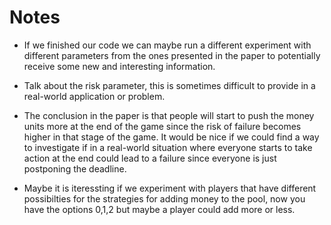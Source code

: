 # Notes

+ If we finished our code we can maybe run a different experiment with different parameters from the ones presented in the paper to potentially receive some new and interesting information.

+ Talk about the risk parameter, this is sometimes difficult to provide in a real-world application or problem.

+ The conclusion in the paper is that people will start to push the money units more at the end of the game since the risk of failure becomes higher in that stage of the game. It would be nice if we could find a way to investigate if in a real-world situation where everyone starts to take action at the end could lead to a failure since everyone is just postponing the deadline.

+ Maybe it is iteressting if we experiment with players that have different possibilties for the strategies for adding money to the pool, now you have the options 0,1,2 but maybe a player could add more or less. 